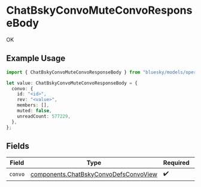 # ChatBskyConvoMuteConvoResponseBody

OK

## Example Usage

```typescript
import { ChatBskyConvoMuteConvoResponseBody } from "bluesky/models/operations";

let value: ChatBskyConvoMuteConvoResponseBody = {
  convo: {
    id: "<id>",
    rev: "<value>",
    members: [],
    muted: false,
    unreadCount: 577229,
  },
};
```

## Fields

| Field                                                                                          | Type                                                                                           | Required                                                                                       | Description                                                                                    |
| ---------------------------------------------------------------------------------------------- | ---------------------------------------------------------------------------------------------- | ---------------------------------------------------------------------------------------------- | ---------------------------------------------------------------------------------------------- |
| `convo`                                                                                        | [components.ChatBskyConvoDefsConvoView](../../models/components/chatbskyconvodefsconvoview.md) | :heavy_check_mark:                                                                             | N/A                                                                                            |